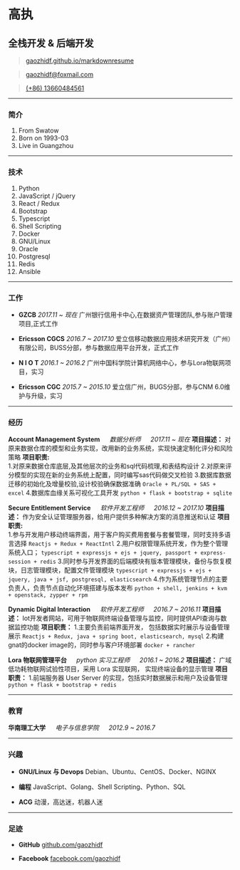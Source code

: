 # 高执
## 全栈开发 & 后端开发

> [gaozhidf.github.io/markdownresume](http://gaozhidf.github.io/markdownresume)

> [gaozhidf@foxmail.com](mailto:gaozhidf@foxmail.com)

> [(+86) 13660484561](tel:+8613660484561)

------

### 简介

1. From Swatow
1. Born on 1993-03
1. Live in Guangzhou

------

### 技术

1. Python
1. JavaScript / jQuery
1. React / Redux
1. Bootstrap
1. Typescript
1. Shell Scripting
1. Docker
1. GNU/Linux
1. Oracle
1. Postgresql
1. Redis
1. Ansible

------

### 工作

* **GZCB**
    *2017.11 ~ 现在*
    广州银行信用卡中心,在数据资产管理团队,参与账户管理项目,正式工作

* **Ericsson CGCS**
    *2016.7 ~ 2017.10*
    爱立信移动数据应用技术研究开发（广州）有限公司，BUSS分部，参与数据应用平台开发，正式工作

* **N I O T**
    *2016.1 ~ 2016.2*
    广州中国科学院计算机网络中心，参与Lora物联网项目，实习

* **Ericsson CGC**
    *2015.7 ~ 2015.10*
    爱立信广州，BUGS分部，参与CNM 6.0维护与升级，实习

------

### 经历

**Account Management System** &emsp; *数据分析师*  &emsp; *2017.11 ~ 现在*
    **项目描述：** 对原来数据仓库的模型和业务实现，改用新的业务系统，实现快速定制化评分和风险策略
    **项目职责:**  
    1.对原来数据仓库底层,及其他层次的业务和sql代码梳理,和表结构设计
    2.对原来评分模型的实现在新的业务系统上配置，同时编写sas代码做交叉检验
    3.数据库数据迁移的初始化及增量校验,设计校验确保数据准确
    `Oracle + PL/SQL + SAS + excel`
    4.数据库血缘关系可视化工具开发 
    `python + flask + bootstrap + sqlite`

**Secure Entitlement Service** &emsp; *软件开发工程师*  &emsp; *2016.12 ~ 2017.10*
    **项目描述：** 作为安全认证管理服务器，给用户提供多种解决方案的消息推送和认证
    **项目职责:**  
    1.参与开发用户移动终端界面，用于客户购买费用套餐与套餐管理，同时支持多语言选择
    `Reactjs + Redux + ReactIntl`
    2.用户权限管理系统开发，作为整个管理系统入口；
    `typescript + expressjs + ejs + jquery, passport + express-session + redis`
    3.同时参与开发界面的后端模块有版本管理模块，备份与恢复模块，日志管理模块，配置文件管理模块
    `typescript + expressjs + ejs + jquery, java + jsf, postgresql, elasticsearch`
    4.作为系统管理节点的主要负责人，负责节点自动化环境搭建与版本发布
    `python + shell, jenkins + kvm + openstack, zypper + rpm`

**Dynamic Digital Interaction** &emsp; *软件开发工程师* &emsp; *2016.7 ~ 2016.11*
    **项目描述：** Iot开发者网站，可用于物联网终端设备管理与监控，同时提供API查询与数据监控功能
    **项目职责：** 
    1.主要负责前端界面开发， 包括数据实时展示与设备管理展示
    `Reactjs + Redux, java + spring boot, elasticsearch, mysql`
    2.构建gnat的docker image的，同时参与客户环境部署
    `docker + rancher`

**Lora 物联网管理平台** &emsp; *python 实习工程师* &emsp; *2016.1 ~ 2016.2*
    **项目描述：** 广域低功耗物联网试验性项目，采用 Lora 实现联网， 实现终端设备的显示管理
    **项目职责：** 
    1.前端服务器 User Server 的实现，包括实时数据展示和用户及设备管理
    `python + flask + bootstrap + redis`

------

### 教育

**华南理工大学** &emsp; *电子与信息学院* &emsp; *2012.9 ~ 2016.7*

------

### 兴趣

* **GNU/Linux 与 Devops**
    Debian、Ubuntu、CentOS、Docker、NGINX

* **编程**
    JavaScript、Golang、Shell Scripting、Python、SQL

* **ACG**
    动漫，高达迷，机器人迷

------

### 足迹

* **GitHub**
    [github.com/gaozhidf](https://github.com/gaozhidf)

* **Facebook**
    [facebook.com/gaozhidf](https://www.facebook.com/zhigaodf)
